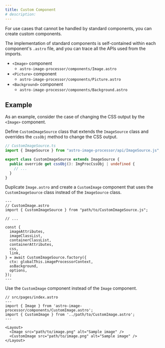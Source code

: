 ```yaml
---
title: Custom Component
# description:
---
```


For use cases that cannot be handled by standard components, you can create custom components.

The implementation of standard components is self-contained within each component's `.astro` file, and you can trace all the APIs used from the imports.

- `<Image>` component
    - `astro-image-processor/components/Image.astro`
- `<Picture>` component
    - `astro-image-processor/components/Picture.astro`
- `<Background>` component
    - `astro-image-processor/components/Background.astro`

## Example

As an example, consider the case of changing the CSS output by the `<Image>` component.

Define `CustomImageSource` class that extends the `ImageSource` class and overrides the `cssObj` method to change the CSS output.

```ts
// CustomImageSource.ts
import { ImageSource } from "astro-image-processor/api/ImageSource.js";

export class CustomImageSource extends ImageSource {
  public override get cssObj(): ImgProcCssObj | undefined {
    // ...
  }
}
```

Duplicate `Image.astro` and create a `CustomImage` component that uses the `CustomImageSource` class instead of the `ImageSource` class.

```astro {3,14}
---
// CustomImage.astro
import { CustomImageSource } from "path/to/CustomImageSource.js";

// ...

const {
  imageAttributes,
  imageClassList,
  containerClassList,
  containerAttributes,
  css,
  link,
} = await CustomImageSource.factory({
  ctx: globalThis.imageProcessorContext,
  asBackground,
  options,
});
---

```

Use the `CustomImage` component instead of the `Image` component.

```astro ins={4,9} del={3,8}
// src/pages/index.astro
---
import { Image } from 'astro-image-processor/components/CustomImage.astro';
import { CustomImage } from '../path/to/CustomImage.astro';
---

<Layout>
  <Image src="path/to/image.png" alt="Sample image" />
  <CustomImage src="path/to/image.png" alt="Sample image" />
</Layout>
```
